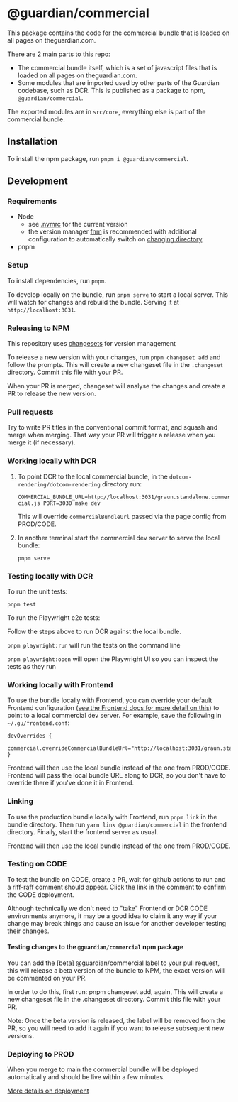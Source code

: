 # @guardian/commercial

This package contains the code for the commercial bundle that is loaded on all pages on theguardian.com.

There are 2 main parts to this repo:
- The commercial bundle itself, which is a set of javascript files that is loaded on all pages on theguardian.com.
- Some modules that are imported used by other parts of the Guardian codebase, such as DCR. This is published as a package to npm, `@guardian/commercial`.

The exported modules are in `src/core`, everything else is part of the commercial bundle.

## Installation

To install the npm package, run `pnpm i @guardian/commercial`.

## Development

### Requirements

-   Node
    -   see [.nvmrc](../.nvmrc) for the current version
    -   the version manager [fnm](https://github.com/Schniz/fnm) is recommended with additional configuration to automatically switch on [changing directory](https://github.com/Schniz/fnm#shell-setup)
-   pnpm

### Setup

To install dependencies, run `pnpm`.

To develop locally on the bundle, run `pnpm serve` to start a local server. This will watch for changes and rebuild the bundle. Serving it at `http://localhost:3031`.

### Releasing to NPM

This repository uses [changesets](https://github.com/changesets/changesets) for version management

To release a new version with your changes, run `pnpm changeset add` and follow the prompts. This will create a new changeset file in the `.changeset` directory. Commit this file with your PR.

When your PR is merged, changeset will analyse the changes and create a PR to release the new version.

### Pull requests

Try to write PR titles in the conventional commit format, and squash and merge when merging. That way your PR will trigger a release when you merge it (if necessary).

### Working locally with DCR

1.  To point DCR to the local commercial bundle, in the `dotcom-rendering/dotcom-rendering` directory run:

    `COMMERCIAL_BUNDLE_URL=http://localhost:3031/graun.standalone.commercial.js PORT=3030 make dev`

    This will override `commercialBundleUrl` passed via the page config from PROD/CODE.

1. In another terminal start the commercial dev server to serve the local bundle:

    `pnpm serve`

### Testing locally with DCR

To run the unit tests:

`pnpm test`

To run the Playwright e2e tests:

Follow the steps above to run DCR against the local bundle.

`pnpm playwright:run` will run the tests on the command line

`pnpm playwright:open` will open the Playwright UI so you can inspect the tests as they run

### Working locally with Frontend

To use the bundle locally with Frontend, you can override your default Frontend configuration ([see the Frontend docs for more detail on this](https://github.com/guardian/frontend/blob/038406bb5f876afd139b4747711c76551e8a7add/docs/03-dev-howtos/14-override-default-configuration.md)) to point to a local commercial dev server. For example, save the following in `~/.gu/frontend.conf`:

```
devOverrides {
    commercial.overrideCommercialBundleUrl="http://localhost:3031/graun.standalone.commercial.js"
}
```

Frontend will then use the local bundle instead of the one from PROD/CODE. Frontend will pass the local bundle URL along to DCR, so you don't have to override there if you've done it in Frontend.

### Linking

To use the production bundle locally with Frontend, run `pnpm link` in the bundle directory. Then run `yarn link @guardian/commercial` in the frontend directory. Finally, start the frontend server as usual.

Frontend will then use the local bundle instead of the one from PROD/CODE.

### Testing on CODE

To test the bundle on CODE, create a PR, wait for github actions to run and a riff-raff comment should appear. Click the link in the comment to confirm the CODE deployment.

Although technically we don't need to "take" Frontend or DCR CODE environments anymore, it may be a good idea to claim it any way if your change may break things and cause an issue for another developer testing their changes.

#### Testing changes to the `@guardian/commercial` npm package
You can add the [beta] @guardian/commercial label to your pull request, this will release a beta version of the bundle to NPM, the exact version will be commented on your PR.

In order to do this, first run: pnpm changeset add, again, This will create a new changeset file in the .changeset directory. Commit this file with your PR.

Note: Once the beta version is released, the label will be removed from the PR, so you will need to add it again if you want to release subsequent new versions.

### Deploying to PROD

When you merge to main the commercial bundle will be deployed automatically and should be live within a few minutes.

[More details on deployment](docs/deployment/readme.md)
